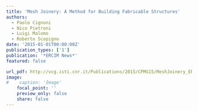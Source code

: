 ```yaml
---
title: 'Mesh Joinery: A Method for Building Fabricable Structures'
authors:
  - Paolo Cignoni
  - Nico Pietroni
  - Luigi Malomo
  - Roberto Scopigno
date: '2015-01-01T00:00:00Z'
publication_types: ['1']
publication: '*ERCIM News*'
featured: false

url_pdf: http://vcg.isti.cnr.it/Publications/2015/CPMS15/MeshJoinery_ERCIM_fomatted.pdf
image:
#    caption: 'Image'
    focal_point: ''
    preview_only: false
    share: false
---
```

